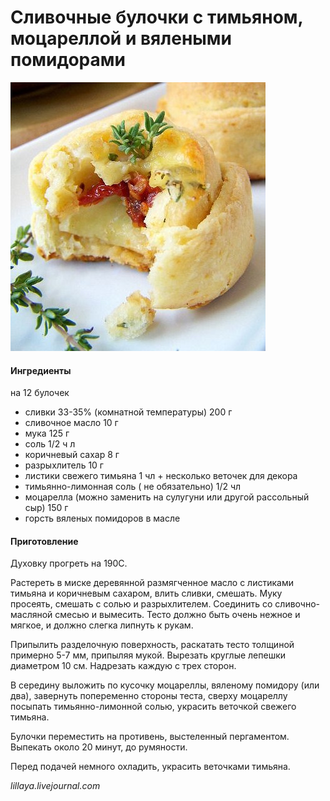 ﻿---
image: ../pics/cream-bun-mozarella.jpg
---
# Сливочные булочки с тимьяном, моцареллой и вялеными помидорами

![Сливочные булочки с тимьяном, моцареллой и вялеными помидорами](../pics/cream-bun-mozarella.jpg)

#### Ингредиенты

на 12 булочек

* сливки 33-35% \(комнатной температуры\) 200 г
* сливочное масло 10 г
* мука 125 г
* соль 1/2 ч л
* коричневый сахар 8 г
* разрыхлитель 10 г
* листики свежего тимьяна 1 чл + несколько веточек для декора
* тимьянно-лимонная соль \( не обязательно\) 1/2 чл
* моцарелла \(можно заменить на сулугуни или другой рассольный сыр\) 150 г
* горсть вяленых помидоров в масле

#### Приготовление

Духовку прогреть на 190С.

Растереть в миске деревянной размягченное масло с листиками тимьяна и коричневым сахаром, влить сливки, смешать. Муку просеять, смешать с солью и разрыхлителем. Соединить со сливочно-масляной смесью и вымесить. Тесто должно быть очень нежное и мягкое, и должно слегка липнуть к рукам.

Припылить разделочную поверхность, раскатать тесто толщиной примерно 5-7 мм, припыляя мукой. Вырезать круглые лепешки диаметром 10 см. Надрезать каждую с трех сторон. 

В середину выложить по кусочку моцареллы, вяленому помидору \(или два\), завернуть попеременно стороны теста, сверху моцареллу посыпать тимьянно-лимонной солью, украсить веточкой свежего тимьяна.

Булочки переместить на противень, выстеленный пергаментом. Выпекать около 20 минут, до румяности.

Перед подачей немного охладить, украсить веточками тимьяна.

*lillaya.livejournal.com*
